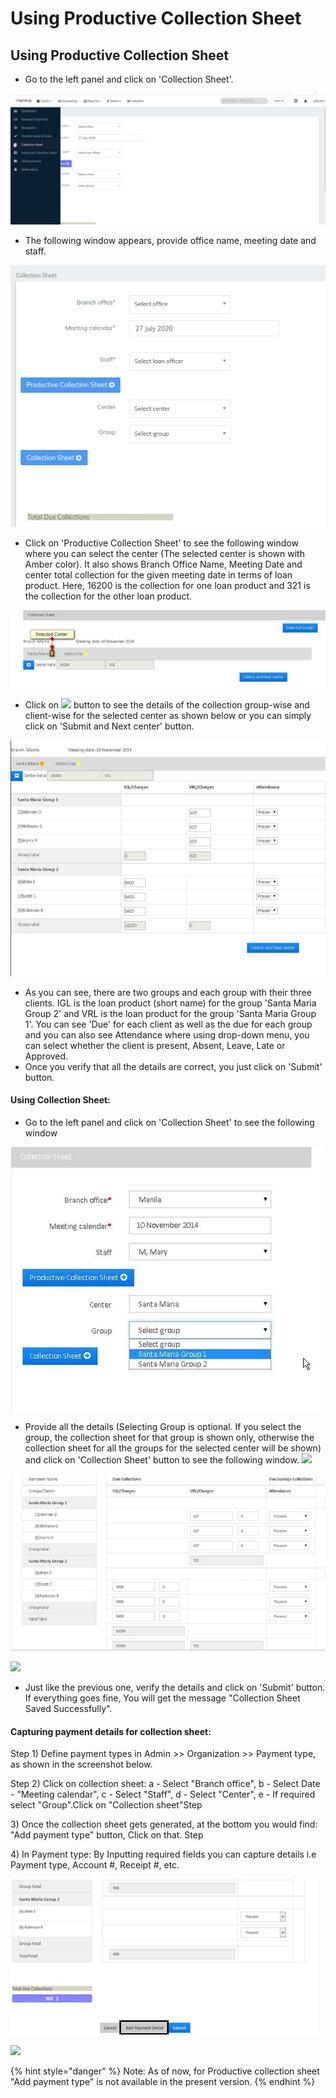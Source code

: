 # Using Productive Collection Sheet

## Using Productive Collection Sheet

* Go to the left panel and click on 'Collection Sheet'.

![](<../../.gitbook/assets/Screenshot from 2020-07-27 15-02-11.png>)

* The following window appears, provide office name, meeting date and staff.

![](../../.gitbook/assets/Screenshot242.png)

* Click on 'Productive Collection Sheet' to see the following window where you can select the center (The selected center is shown with Amber color). It also shows Branch Office Name, Meeting Date and center total collection for the given meeting date in terms of loan product. Here, 16200 is the collection for one loan product and 321 is the collection for the other loan product.

![](../../.gitbook/assets/collection.png)

* Click on ![](https://mifosforge.jira.com/wiki/download/thumbnails/112296012/d4.jpg?version=1\&modificationDate=1453981173957\&cacheVersion=1\&api=v2\&width=30\&height=24) button to see the details of the collection group-wise and client-wise for the selected center as shown below or you can simply click on 'Submit and Next center' button.&#x20;

![](../../.gitbook/assets/collection1.webp)



* As you can see, there are two groups and each group with their three clients. IGL is the loan product (short name) for the group 'Santa Maria Group 2' and VRL is the loan product for the group 'Santa Maria Group 1'. You can see 'Due' for each client as well as the due for each group and you can also see Attendance where using drop-down menu, you can select whether the client is present, Absent, Leave, Late or Approved.
* Once you verify that all the details are correct, you just click on 'Submit' button.&#x20;

#### Using Collection Sheet: <a href="#collectionsheet-usingcollectionsheet" id="collectionsheet-usingcollectionsheet"></a>

* Go to the left panel and click on 'Collection Sheet' to see the following window

![](../../.gitbook/assets/collection2.webp)



* Provide all the details (Selecting Group is optional. If you select the group, the collection sheet for that group is shown only, otherwise the collection sheet for all the groups for the selected center will be shown) and click on 'Collection Sheet' button to see the following window. ![](https://mifosforge.jira.com/wiki/download/thumbnails/112296012/Untitled.png?version=1\&modificationDate=1453981174080\&cacheVersion=1\&api=v2\&width=861\&height=250)

![](../../.gitbook/assets/collection3.webp)

![](https://mifosforge.jira.com/wiki/download/thumbnails/112296012/2.png?version=1\&modificationDate=1453981174098\&cacheVersion=1\&api=v2\&width=326\&height=250)

* Just like the previous one, verify the details and click on 'Submit' button. If everything goes fine, You will get the message "Collection Sheet Saved Successfully".&#x20;

#### Capturing payment details for collection sheet:  <a href="#collectionsheet-capturingpaymentdetailsforcollectionsheet" id="collectionsheet-capturingpaymentdetailsforcollectionsheet"></a>

Step 1) Define payment types in Admin >> Organization >> Payment type, as shown in the screenshot below.&#x20;

Step 2) Click on collection sheet:             a - Select "Branch office",              b - Select Date - "Meeting calendar",             c - Select "Staff",             d - Select "Center",              e - If required select "Group".Click on "Collection sheet"Step&#x20;

3\) Once the collection sheet gets generated, at the bottom you would find: "Add payment type" button, Click on that. Step&#x20;

4\) In Payment type: By Inputting required fields you can capture details i.e Payment type, Account #, Receipt #, etc.

![](../../.gitbook/assets/collection4.webp)



![](https://mifosforge.jira.com/wiki/download/thumbnails/112296012/4.png?version=1\&modificationDate=1453981174143\&cacheVersion=1\&api=v2\&width=543\&height=250)



{% hint style="danger" %}
Note: As of now, for Productive collection sheet "Add payment type" is not available in the present version.&#x20;
{% endhint %}






